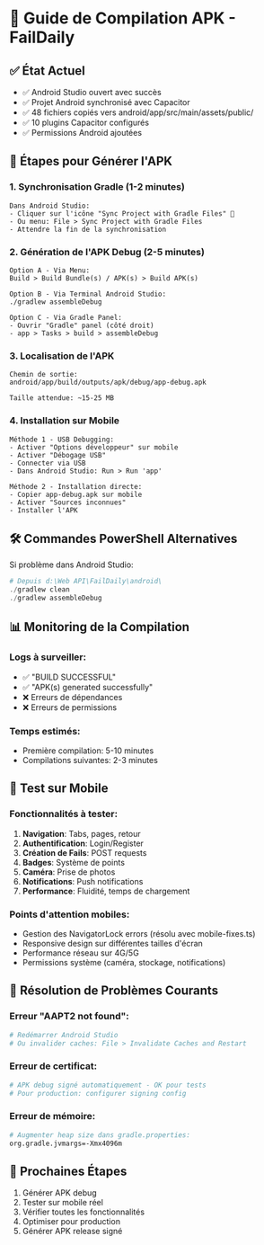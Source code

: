 # 📱 Guide de Compilation APK - FailDaily

## ✅ État Actuel
- ✅ Android Studio ouvert avec succès
- ✅ Projet Android synchronisé avec Capacitor
- ✅ 48 fichiers copiés vers android/app/src/main/assets/public/
- ✅ 10 plugins Capacitor configurés
- ✅ Permissions Android ajoutées

## 🎯 Étapes pour Générer l'APK

### 1. Synchronisation Gradle (1-2 minutes)
```
Dans Android Studio:
- Cliquer sur l'icône "Sync Project with Gradle Files" 🔄
- Ou menu: File > Sync Project with Gradle Files
- Attendre la fin de la synchronisation
```

### 2. Génération de l'APK Debug (2-5 minutes)
```
Option A - Via Menu:
Build > Build Bundle(s) / APK(s) > Build APK(s)

Option B - Via Terminal Android Studio:
./gradlew assembleDebug

Option C - Via Gradle Panel:
- Ouvrir "Gradle" panel (côté droit)
- app > Tasks > build > assembleDebug
```

### 3. Localisation de l'APK
```
Chemin de sortie:
android/app/build/outputs/apk/debug/app-debug.apk

Taille attendue: ~15-25 MB
```

### 4. Installation sur Mobile
```
Méthode 1 - USB Debugging:
- Activer "Options développeur" sur mobile
- Activer "Débogage USB"
- Connecter via USB
- Dans Android Studio: Run > Run 'app'

Méthode 2 - Installation directe:
- Copier app-debug.apk sur mobile
- Activer "Sources inconnues" 
- Installer l'APK
```

## 🛠️ Commandes PowerShell Alternatives

Si problème dans Android Studio:
```powershell
# Depuis d:\Web API\FailDaily\android\
./gradlew clean
./gradlew assembleDebug
```

## 📊 Monitoring de la Compilation

### Logs à surveiller:
- ✅ "BUILD SUCCESSFUL" 
- ✅ "APK(s) generated successfully"
- ❌ Erreurs de dépendances
- ❌ Erreurs de permissions

### Temps estimés:
- Première compilation: 5-10 minutes
- Compilations suivantes: 2-3 minutes

## 🎉 Test sur Mobile

### Fonctionnalités à tester:
1. **Navigation**: Tabs, pages, retour
2. **Authentification**: Login/Register
3. **Création de Fails**: POST requests
4. **Badges**: Système de points
5. **Caméra**: Prise de photos
6. **Notifications**: Push notifications
7. **Performance**: Fluidité, temps de chargement

### Points d'attention mobiles:
- Gestion des NavigatorLock errors (résolu avec mobile-fixes.ts)
- Responsive design sur différentes tailles d'écran
- Performance réseau sur 4G/5G
- Permissions système (caméra, stockage, notifications)

## 🐛 Résolution de Problèmes Courants

### Erreur "AAPT2 not found":
```bash
# Redémarrer Android Studio
# Ou invalider caches: File > Invalidate Caches and Restart
```

### Erreur de certificat:
```bash
# APK debug signé automatiquement - OK pour tests
# Pour production: configurer signing config
```

### Erreur de mémoire:
```bash
# Augmenter heap size dans gradle.properties:
org.gradle.jvmargs=-Xmx4096m
```

## 📱 Prochaines Étapes
1. Générer APK debug
2. Tester sur mobile réel  
3. Vérifier toutes les fonctionnalités
4. Optimiser pour production
5. Générer APK release signé
